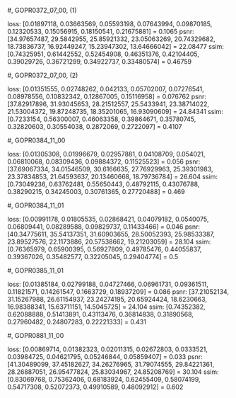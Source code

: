 <!--, result, table, blur, image,, -->

<!--, sequence, length: 10, -->

#, GOPR0372_07_00, (1)

loss: [0.01897118, 0.03663569, 0.05593198, 0.07643994, 0.09870185, 0.12320533, 0.15056915, 0.18150541, 0.21675881] = 0.1065
psnr: [34.97657487, 29.5842955, 25.85921332, 23.05063269, 20.74329682, 18.73836737, 16.92449247, 15.23947302, 13.64666042] = 22.08477
ssim: [0.74325951, 0.61442552, 0.52454908, 0.46351376, 0.42104405, 0.39029726, 0.36721299, 0.34922737, 0.33480574] = 0.46759

#, GOPR0372_07_00, (2)

loss: [0.01351555, 0.02748262, 0.042133, 0.05702007, 0.07276541, 0.08978556, 0.10832342, 0.12867005, 0.15116958] = 0.076762
psnr: [37.82917896, 31.93045653, 28.21512557, 25.5433941, 23.38714022, 21.53004372, 19.87248735, 18.35201065, 16.93090609] = 24.84341
ssim: [0.7233154, 0.56300007, 0.46063358, 0.39864671, 0.35780745, 0.32820603, 0.30554038, 0.2872069, 0.2722097] = 0.4107

#, GOPR0384_11_00

loss: [0.01305308, 0.01996679, 0.02957881, 0.04108709, 0.054021, 0.06810068, 0.08309436, 0.09884372, 0.11525523] = 0.056
psnr: [37.69067334, 34.01546509, 30.6166635, 27.76929963, 25.39301983, 23.37834853, 21.64593637, 20.13460668, 18.79736784] = 26.604
ssim: [0.73049236, 0.63762481, 0.55650443, 0.48792115, 0.43076788, 0.38290215, 0.34245003, 0.30761365, 0.27720488] = 0.469

#, GOPR0384_11_01

loss: [0.00991178, 0.01805535, 0.02868421, 0.04079182, 0.0540075, 0.06809441, 0.08289588, 0.09829737, 0.11433466] = 0.046
psnr: [40.34775611, 35.54137351, 31.60903655, 28.50052393, 25.98533387, 23.89527576, 22.1173886, 20.57538662, 19.21203059] = 28.104
ssim: [0.76365979, 0.65900395, 0.56927809, 0.49785476, 0.44055837, 0.39367026, 0.35482577, 0.32205045, 0.29404774] = 0.5

#, GOPR0385_11_01

loss: [0.01385184, 0.02799188, 0.04727466, 0.06961731, 0.09361511, 0.11821571, 0.14261547, 0.1663729, 0.18937209] = 0.086
psnr: [37.21052134, 31.15267988, 26.61154937, 23.24274195, 20.65924424, 18.6230663, 16.98388341, 15.63711151, 14.5045725] = 24.104
ssim: [0.74352382, 0.62088888, 0.51413891, 0.43113476, 0.36814838, 0.31890568, 0.27960482, 0.24807283, 0.22221333] = 0.431

#, GOPR0881_11_00

loss: [0.00869714, 0.01382323, 0.02011315, 0.02672803, 0.0333521, 0.03984725, 0.04621795, 0.05246844, 0.05859407] = 0.033
psnr: [41.30489099, 37.45182627, 34.26276965, 31.79074555, 29.84221361, 28.26887051, 26.95477824, 25.83034967, 24.85208769] = 30.104
ssim: [0.83069768, 0.75362406, 0.68183924, 0.62455409, 0.58074199, 0.54717308, 0.52072373, 0.49910589, 0.48092912] = 0.602
